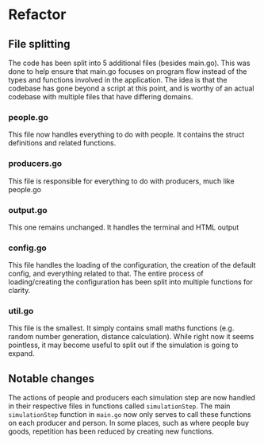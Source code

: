 # Refactor

## File splitting

The code has been split into 5 additional files (besides main.go). This was done to help ensure that main.go focuses on program flow instead of the types and functions involved in the application. The idea is that the codebase has gone beyond a script at this point, and is worthy of an actual codebase with multiple files that have differing domains.

### people.go

This file now handles everything to do with people. It contains the struct definitions and related functions.

### producers.go

This file is responsible for everything to do with producers, much like people.go

### output.go

This one remains unchanged. It handles the terminal and HTML output

### config.go

This file handles the loading of the configuration, the creation of the default config, and everything related to that. The entire process of loading/creating the configuration has been split into multiple functions for clarity.

### util.go

This file is the smallest. It simply contains small maths functions (e.g. random number generation, distance calculation). While right now it seems pointless, it may become useful to split out if the simulation is going to expand.

## Notable changes

The actions of people and producers each simulation step are now handled in their respective files in functions called `simulationStep`. The main `simulationStep` function in `main.go` now only serves to call these functions on each producer and person. In some places, such as where people buy goods, repetition has been reduced by creating new functions. 
